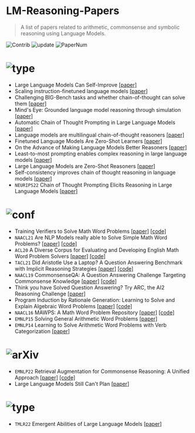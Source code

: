 # LM-Reasoning-Papers

> A list of papers related to arithmetic, commonsense and symbolic reasoning using Language Models.

<img src="https://img.shields.io/badge/Contributions-Welcome-278ea5" alt="Contrib"/> <img src="https://img.shields.io/badge/Last%20Update-2022--11--05-success" alt="update"/> <img src="https://img.shields.io/badge/Number%20of%20Papers-25-2D333B" alt="PaperNum"/>

# <img src="https://img.shields.io/badge/Paper%20Type-Methods-informational" alt="type"/>

- Large Language Models Can Self-Improve [[paper]](https://arxiv.org/abs/2210.11610)
- Scaling instruction-finetuned language models [[paper]](https://arxiv.org/abs/2210.11416)
- Challenging BIG-Bench tasks and whether chain-of-thought can solve them [[paper]](https://arxiv.org/abs/2210.09261)
- Mind's Eye: Grounded language model reasoning through simulation [[paper]](https://arxiv.org/abs/2210.05359)
- Automatic Chain of Thought Prompting in Large Language Models [[paper]](https://arxiv.org/abs/2210.03493)
- Language models are multilingual chain-of-thought reasoners [[paper]](https://arxiv.org/abs/2210.03057)
- Finetuned Language Models Are Zero-Shot Learners [[paper]](https://arxiv.org/abs/2109.01652)
- On the Advance of Making Language Models Better Reasoners [[paper]](https://arxiv.org/pdf/2206.02336)
- Least-to-most prompting enables complex reasoning in large language models [[paper]](https://arxiv.org/abs/2205.10625)
- Large Language Models are Zero-Shot Reasoners [[paper]](https://arxiv.org/abs/2205.11916)
- Self-consistency improves chain of thought reasoning in language models [[paper]](https://arxiv.org/abs/2203.11171)
- `NEURIPS22` Chain of Thought Prompting Elicits Reasoning in Large Language Models [[paper]](https://arxiv.org/abs/2201.11903)

# <img src="https://img.shields.io/badge/Paper%20Type-Dataset-red" alt="conf"/>

- Training Verifiers to Solve Math Word Problems [[paper]](https://arxiv.org/abs/2110.14168) [[code]](https://github.com/openai/grade-school-math)
- `NAACL21` Are NLP Models really able to Solve Simple Math Word Problems? [[paper]](https://arxiv.org/abs/2103.07191) [[code]](https://github.com/arkilpatel/SVAMP)
- `ACL20` A Diverse Corpus for Evaluating and Developing English Math Word Problem Solvers [[paper]](https://arxiv.org/abs/2106.15772) [[code]](https://github.com/chaochun/nlu-asdiv-dataset)
- `TACL21` Did Aristotle Use a Laptop? A Question Answering Benchmark with Implicit Reasoning Strategies [[paper]](https://arxiv.org/abs/2101.02235) [[code]](https://github.com/eladsegal/strategyqa)
- `NAACL19` CommonsenseQA: A Question Answering Challenge Targeting Commonsense Knowledge [[paper]](https://arxiv.org/abs/1811.00937) [[code]](https://github.com/jonathanherzig/commonsenseqa)
- Think you have Solved Question Answering? Try ARC, the AI2 Reasoning Challenge [[paper]](https://arxiv.org/abs/1803.05457)
- Program Induction by Rationale Generation: Learning to Solve and Explain Algebraic Word Problems [[paper]](https://arxiv.org/abs/1705.04146) [[code]](https://github.com/deepmind/AQuA)
- `NAACL16` MAWPS: A Math Word Problem Repository [[paper]](https://aclanthology.org/N16-1136/) [[code]](https://github.com/sroy9/mawps)
- `EMNLP15` Solving General Arithmetic Word Problems [[paper]](https://arxiv.org/abs/1608.01413)
- `EMNLP14` Learning to Solve Arithmetic Word Problems with Verb Categorization [[paper]](https://aclanthology.org/D14-1058/)

# <img src="https://img.shields.io/badge/Paper%20Type-Framework-brightgreen" alt="arXiv"/>

- `EMNLP22` Retrieval Augmentation for Commonsense Reasoning: A Unified Approach [[paper]](https://arxiv.org/pdf/2210.12887) [[code]](https://github.com/wyu97/RACo)
- Large Language Models Still Can't Plan [[paper]](https://arxiv.org/abs/2206.10498)

# <img src="https://img.shields.io/badge/Paper%20Type-Survey-FFD700" alt="type"/>

- `TMLR22` Emergent Abilities of Large Language Models [[paper]](https://arxiv.org/abs/2206.07682)
